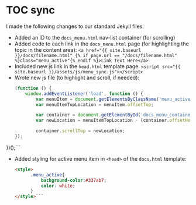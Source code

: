 # TOC sync

I made the following changes to our standard Jekyll files:

- Added an ID to the `docs_menu.html` nav-list container (for scrolling)
- Added code to each link in the `docs_menu.html` page (for highlighting the topic in the content area):
    ```<a href="{{ site.baseurl }}/docs/filename.html" {% if page.url == "/docs/filename.html" %}class="menu_active"{% endif %}>Link Text Here</a>```
- Included new js link in the `head.html` template page:
    ```<script src="{{ site.baseurl }}/assets/js/menu_sync.js"></script>```
- Wrote new js file (to highlight and scroll, if needed):
    ```js
    (function () {
        window.addEventListener('load', function () {
            var menuItem = document.getElementsByClassName('menu_active')[0].parentElement;
            var menuItemTopLocation = menuItem.offsetTop;

            var container = document.getElementById('docs_menu_container')
            var newLocation = menuItemTopLocation - (container.offsetHeight - menuItem.scrollHeight - 50);

            container.scrollTop = newLocation;
    });
})();```
  
  
- Added styling for active menu item in `<head>` of the `docs.html` template:
  ```html
  <style>
        .menu_active{
            background-color:#337ab7;
            color: white;
        }
  </style>```